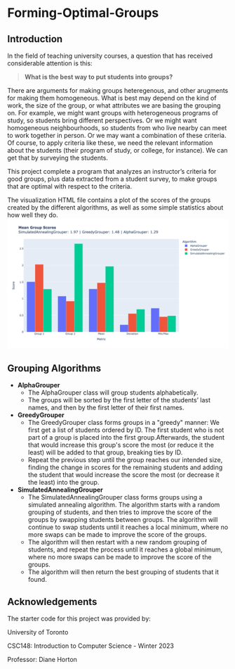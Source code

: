 # Forming-Optimal-Groups

## Introduction

In the field of teaching university courses, a question that has received considerable attention is this:

> **What is the best way to put students into groups?**

There are arguments for making groups heteregenous, and other arugments for making them homogeneous. What is best may depend on the kind of work, the size of the group, or what attributes we are basing the grouping on. For example, we might want groups with heterogeneous programs of study, so students bring different perspectives. Or we might want homogeneous neighbourhoods, so students from who live nearby can meet to work together in person. Or we may want a combination of these criteria. Of course, to apply criteria like these, we need the relevant information about the students (their program of study, or college, for instance). We can get that by surveying the students.

This project complete a program that analyzes an instructor’s criteria for good groups, plus data extracted from a student survey, to make groups that are optimal with respect to the criteria. 

The visualization HTML file contains a plot of the scores of the groups created by the different algorithms, as well as some simple statistics about how well they do.
![Visualization of Group Scores Stats](https://github.com/Bilin22/Forming-Optimal-Groups/blob/main/newplot.png)

## Grouping Algorithms

- **AlphaGrouper**
    - The AlphaGrouper class will group students alphabetically.
    - The groups will be sorted by the first letter of the students’ last names, and then by the first letter of their first names.
- **GreedyGrouper**
  - The GreedyGrouper class forms groups in a "greedy" manner: We first get a list of students ordered by ID. The first student who is not part of a group is placed into the first group.Afterwards, the student that would increase this group's score the most (or reduce it the least) will be added to that group, breaking ties by ID.
  - Repeat the previous step until the group reaches our intended size, finding the change in scores for the remaining students and adding the student that would increase the score the most (or decrease it the least) into the group.
- **SimulatedAnnealingGrouper**
  - The SimulatedAnnealingGrouper class forms groups using a simulated annealing algorithm. The algorithm starts with a random grouping of students, and then tries to improve the score of the groups by swapping students between groups. The algorithm will continue to swap students until it reaches a local minimum, where no more swaps can be made to improve the score of the groups.
  - The algorithm will then restart with a new random grouping of students, and repeat the process until it reaches a global minimum, where no more swaps can be made to improve the score of the groups.
  - The algorithm will then return the best grouping of students that it found.

## Acknowledgements
The starter code for this project was provided by:

University of Toronto

CSC148: Introduction to Computer Science - Winter 2023

Professor: Diane Horton
